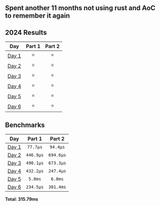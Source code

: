## Spent another 11 months not using rust and AoC to remember it again
<!--- advent_readme_stars table --->
## 2024 Results

| Day | Part 1 | Part 2 |
| :---: | :---: | :---: |
| [Day 1](https://adventofcode.com/2024/day/1) | ⭐ | ⭐ |
| [Day 2](https://adventofcode.com/2024/day/2) | ⭐ | ⭐ |
| [Day 3](https://adventofcode.com/2024/day/3) | ⭐ | ⭐ |
| [Day 4](https://adventofcode.com/2024/day/4) | ⭐ | ⭐ |
| [Day 5](https://adventofcode.com/2024/day/5) | ⭐ | ⭐ |
| [Day 6](https://adventofcode.com/2024/day/6) | ⭐ | ⭐ |
<!--- advent_readme_stars table --->
<!--- benchmarking table --->
## Benchmarks

| Day | Part 1 | Part 2 |
| :---: | :---: | :---:  |
| [Day 1](./src/bin/01.rs) | `77.7µs` | `94.4µs` |
| [Day 2](./src/bin/02.rs) | `446.9µs` | `694.6µs` |
| [Day 3](./src/bin/03.rs) | `490.1µs` | `673.3µs` |
| [Day 4](./src/bin/04.rs) | `432.2µs` | `247.4µs` |
| [Day 5](./src/bin/05.rs) | `5.0ms` | `6.0ms` |
| [Day 6](./src/bin/06.rs) | `234.5µs` | `301.4ms` |

**Total: 315.79ms**
<!--- benchmarking table --->
